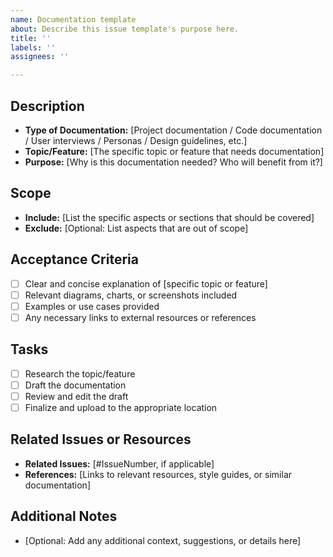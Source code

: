 ```yaml
---
name: Documentation template
about: Describe this issue template's purpose here.
title: ''
labels: ''
assignees: ''

---
```


## Description

<!--
Provide a brief overview of what documentation is needed.
-->

- **Type of Documentation:** [Project documentation / Code documentation / User interviews / Personas / Design guidelines, etc.]
- **Topic/Feature:** [The specific topic or feature that needs documentation]
- **Purpose:** [Why is this documentation needed? Who will benefit from it?]

## Scope

<!--
Describe the scope of the documentation. Be specific about what should be included.
-->

- **Include:** [List the specific aspects or sections that should be covered]
- **Exclude:** [Optional: List aspects that are out of scope]

## Acceptance Criteria

<!--
Define what a completed documentation should include. Use checkboxes for clarity.
-->

- [ ] Clear and concise explanation of [specific topic or feature]
- [ ] Relevant diagrams, charts, or screenshots included
- [ ] Examples or use cases provided
- [ ] Any necessary links to external resources or references

## Tasks

<!--
List the tasks required to complete the documentation. Use checkboxes for tracking.
-->

- [ ] Research the topic/feature
- [ ] Draft the documentation
- [ ] Review and edit the draft
- [ ] Finalize and upload to the appropriate location

## Related Issues or Resources

<!--
Link to any related GitHub issues, pull requests, or external references.
-->

- **Related Issues:** [#IssueNumber, if applicable]
- **References:** [Links to relevant resources, style guides, or similar documentation]

## Additional Notes

<!--
Include any other information that might help in completing the documentation.
-->

- [Optional: Add any additional context, suggestions, or details here]
